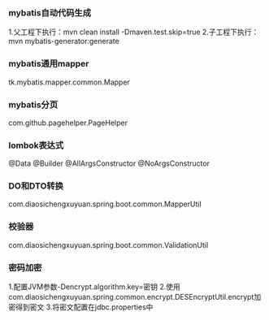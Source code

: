 ### mybatis自动代码生成
1.父工程下执行：mvn clean install -Dmaven.test.skip=true
2.子工程下执行：mvn mybatis-generator:generate

### mybatis通用mapper
tk.mybatis.mapper.common.Mapper

### mybatis分页
com.github.pagehelper.PageHelper

### lombok表达式
@Data @Builder @AllArgsConstructor @NoArgsConstructor

### DO和DTO转换
com.diaosichengxuyuan.spring.boot.common.MapperUtil

### 校验器
com.diaosichengxuyuan.spring.boot.common.ValidationUtil

### 密码加密
1.配置JVM参数-Dencrypt.algorithm.key=密钥
2.使用com.diaosichengxuyuan.spring.common.encrypt.DESEncryptUtil.encrypt加密得到密文
3.将密文配置在jdbc.properties中